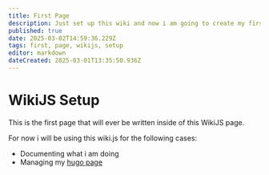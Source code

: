 ```yaml
---
title: First Page
description: Just set up this wiki and now i am going to create my first Page
published: true
date: 2025-03-02T14:59:36.229Z
tags: first, page, wikijs, setup
editor: markdown
dateCreated: 2025-03-01T13:35:50.936Z
---
```


# WikiJS Setup
This is the first page that will ever be written inside of this WikiJS page.

For now i will be using this wiki.js for the following cases:
- Documenting what i am doing
- Managing my [hugo page](https://dpfurner.xyz/)